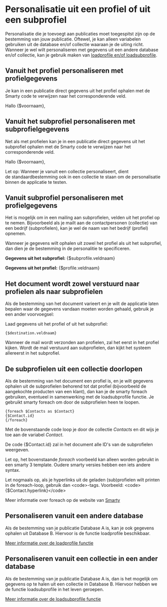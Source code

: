 # Personalisatie uit een profiel of uit een subprofiel

Personalisatie die je toevoegt aan publicaties moet toegespitst zijn op
de bestemming van jouw publicatie. Oftewel, je kan alleen variabelen
gebruiken uit de database en/of collectie waaraan je de uiting richt.
Wanneer je wel wilt personaliseren met gegevens uit een andere database
en/of collectie, kan je gebruik maken van [loadprofile en/of
loadsubprofile](./loadprofile-and-loadsubprofile.md "De {loadprofile} en {loadsubprofile} functies").

## Vanuit het profiel personaliseren met profielgegevens

Je kan in een publicatie direct gegevens uit het profiel ophalen met de
Smarty code te verwijzen naar het corresponderende veld.

Hallo {$voornaam},

## Vanuit het subprofiel personaliseren met subprofielgegevens

Net als met profielen kan je in een publicatie direct gegevens uit het
subprofiel ophalen met de Smarty code te verwijzen naar het
corresponderende veld.

Hallo {$voornaam},

Let op: Wanneer je vanuit een collectie personaliseert, dient
de standaardbestemming ook in een collectie te staan om de
personalisatie binnen de applicatie te testen.

## Vanuit subprofiel personaliseren met profielgegevens

Het is mogelijk om in een mailing aan subprofielen, velden uit
het profiel op te nemen. Bijvoorbeeld als je mailt aan de
contactpersonen (collectie) van een bedrijf (subprofielen), kan je wel
de naam van het bedrijf (profiel) opnemen.

Wanneer je gegevens wilt ophalen uit zowel het profiel als uit het
subprofiel, dan dien je de bestemming in de personalitie te
specificeren.

**Gegevens uit het subprofiel:** {$subprofile.veldnaam}

**Gegevens uit het profiel:** {$profile.veldnaam}

## Het document wordt zowel verstuurd naar profielen als naar subprofielen

Als de bestemming van het document varieert en je wilt de applicatie
laten bepalen waar de gegevens vandaan moeten worden gehaald, gebruik je
een ander voorvoegsel:

Laad gegevens uit het profiel of uit het subprofiel:

```
{$destination.veldnaam}
```

Wanneer de mail wordt verzonden aan profielen, zal het eerst in het
profiel kijken. Wordt de mail verstuurd aan subprofielen, dan kijkt het
systeem allereerst in het subprofiel.

## De subprofielen uit een collectie doorlopen

Als de bestemming van het document een profiel is, en je wilt gegevens
ophalen uit de subprofielen behorend tot dat profiel (bijvoorbeeld de
aangekochte producten van een klant), dan kan je de smarty foreach
gebruiken, eventueel in samenwerking met de loadsubprofile functie. Je
gebruikt smarty foreach om door de subprofielen heen te loopen.

```
{foreach $Contacts as $Contact}
{$Contact.id}
{/foreach}
```

Met de bovenstaande code loop je door de collectie *Contacts* en dit
wijs je toe aan de variabel *Contact*.

De code {$Contact.id} zal in het document alle ID's van de subprofielen
weergeven.

Let op, het bovenstaande *foreach* voorbeeld kan alleen worden gebruikt
in een smarty 3 template. Oudere smarty versies hebben een iets andere
syntax.

Let nogmaals op, als je hyperlinks uit de geladen (sub)profielen wilt
printen in de foreach-loop, gebruik dan <code\>-tags. Voorbeeld:
<code\>{$Contact.hyperlink}</code\>

Meer informatie over foreach op de website van
[Smarty](http://www.smarty.net/)

## Personaliseren vanuit een andere database

Als de bestemming van je publicatie Database A is, kan je ook gegevens
ophalen uit Database B. Hiervoor is de functie loadprofile beschikbaar.

[Meer informatie over de loadprofile
functie](./loadprofile-and-loadsubprofile.md "De {loadprofile} en {loadsubprofile} functies")

## Personaliseren vanuit een collectie in een ander database

Als de bestemming van je publicatie Database A is, dan is het mogelijk
om gegevens op te halen uit een collectie in Database B. Hiervoor hebben
we de functie loadsubprofile in het leven geroepen.

[Meer informatie over de loadsubprofile functie](./loadprofile-and-loadsubprofile.md "De {loadprofile} en {loadsubprofile} functies")
